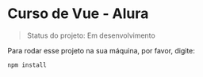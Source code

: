 # Curso de Vue - Alura

>Status do projeto: Em desenvolvimento

Para rodar esse projeto na sua máquina, por favor, digite:

```
npm install 
```
